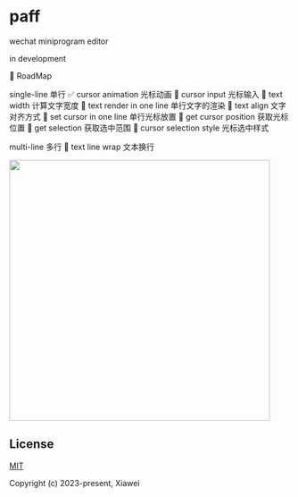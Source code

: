 # paff

wechat miniprogram editor

in development

🔨 RoadMap

single-line 单行
✅ cursor animation 光标动画
🔲 cursor input 光标输入
🔲 text width 计算文字宽度
🔲 text render in one line 单行文字的渲染
🔲 text align 文字对齐方式
🔲 set cursor in one line 单行光标放置
🔲 get cursor position 获取光标位置
🔲 get selection 获取选中范围
🔲 cursor selection style 光标选中样式

multi-line 多行
🔲 text line wrap 文本换行


<img width="467" src="https://github.com/xiaweiss/paff/assets/17960084/907e8fca-de2b-4fc5-ad03-5e600725a18a" />

## License

[MIT](https://opensource.org/licenses/MIT)

Copyright (c) 2023-present, Xiawei
